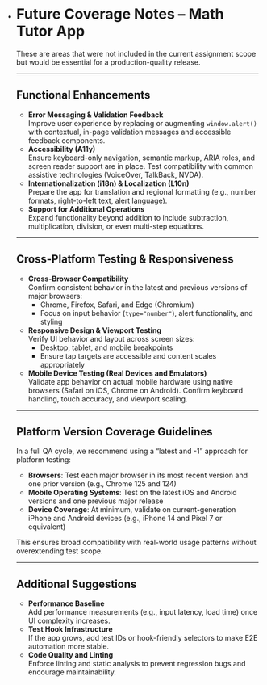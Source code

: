 - # Future Coverage Notes – Math Tutor App

  These are areas that were not included in the current assignment scope but would be essential for a production-quality release.

  ***

  ## Functional Enhancements

  - **Error Messaging & Validation Feedback**  
    Improve user experience by replacing or augmenting `window.alert()` with contextual, in-page validation messages and accessible feedback components.
  - **Accessibility (A11y)**  
    Ensure keyboard-only navigation, semantic markup, ARIA roles, and screen reader support are in place. Test compatibility with common assistive technologies (VoiceOver, TalkBack, NVDA).
  - **Internationalization (i18n) & Localization (L10n)**  
    Prepare the app for translation and regional formatting (e.g., number formats, right-to-left text, alert language).
  - **Support for Additional Operations**  
    Expand functionality beyond addition to include subtraction, multiplication, division, or even multi-step equations.

  ***

  ## Cross-Platform Testing & Responsiveness

  - **Cross-Browser Compatibility**  
    Confirm consistent behavior in the latest and previous versions of major browsers:
    - Chrome, Firefox, Safari, and Edge (Chromium)
    - Focus on input behavior (`type="number"`), alert functionality, and styling
  - **Responsive Design & Viewport Testing**  
    Verify UI behavior and layout across screen sizes:
    - Desktop, tablet, and mobile breakpoints
    - Ensure tap targets are accessible and content scales appropriately
  - **Mobile Device Testing (Real Devices and Emulators)**  
    Validate app behavior on actual mobile hardware using native browsers (Safari on iOS, Chrome on Android). Confirm keyboard handling, touch accuracy, and viewport scaling.

  ***

  ## Platform Version Coverage Guidelines

  In a full QA cycle, we recommend using a “latest and -1” approach for platform testing:

  - **Browsers**: Test each major browser in its most recent version and one prior version (e.g., Chrome 125 and 124)
  - **Mobile Operating Systems**: Test on the latest iOS and Android versions and one previous major release
  - **Device Coverage**: At minimum, validate on current-generation iPhone and Android devices (e.g., iPhone 14 and Pixel 7 or equivalent)

  This ensures broad compatibility with real-world usage patterns without overextending test scope.

  ***

  ## Additional Suggestions

  - **Performance Baseline**  
    Add performance measurements (e.g., input latency, load time) once UI complexity increases.
  - **Test Hook Infrastructure**  
    If the app grows, add test IDs or hook-friendly selectors to make E2E automation more stable.
  - **Code Quality and Linting**  
    Enforce linting and static analysis to prevent regression bugs and encourage maintainability.
